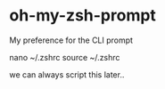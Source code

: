# oh-my-zsh-prompt
My preference for the CLI prompt

nano ~/.zshrc
source ~/.zshrc

we can always script this later..

